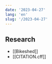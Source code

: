 ```yaml
---
date: '2023-04-27'
lang: 'en'
slug: '/2023-04-27'
---
```


## Research

- [[Bikeshed]]
- [[CITATION.cff]]
